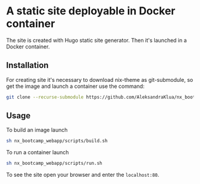 # A static site deployable in Docker container
The site is created with Hugo static site generator. Then it's launched in a Docker container.
## Installation
For creating site it's necessary to download nix-theme as git-submodule, so get the image and launch a container use the command: 
```bash
git clone --recurse-submodule https://github.com/AleksandraKlua/nx_bootcamp_webapp
```
## Usage
To build an image launch 
```bash
sh nx_bootcamp_webapp/scripts/build.sh
```

To run a container launch 
```bash
sh nx_bootcamp_webapp/scripts/run.sh
```


To see the site open your browser and enter the ```localhost:80```.
